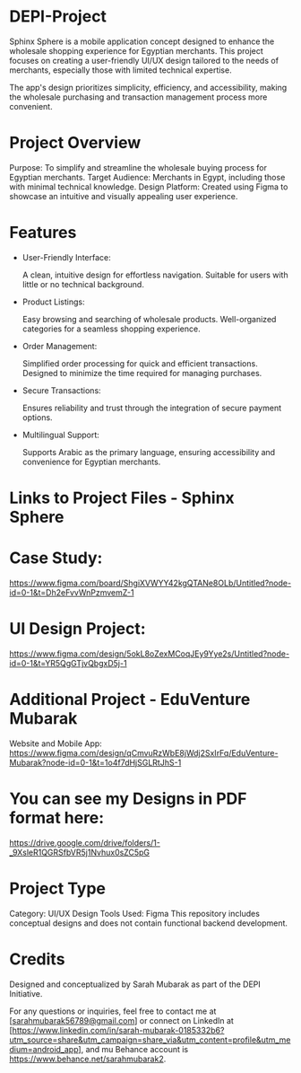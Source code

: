 # DEPI-Project
Sphinx Sphere is a mobile application concept designed to enhance the wholesale shopping experience for Egyptian merchants. This project focuses on creating a user-friendly UI/UX design tailored to the needs of merchants, especially those with limited technical expertise.

The app's design prioritizes simplicity, efficiency, and accessibility, making the wholesale purchasing and transaction management process more convenient.

# Project Overview

Purpose: To simplify and streamline the wholesale buying process for Egyptian merchants.
Target Audience: Merchants in Egypt, including those with minimal technical knowledge.
Design Platform: Created using Figma to showcase an intuitive and visually appealing user experience.

# Features

* User-Friendly Interface:

  A clean, intuitive design for effortless navigation.
  Suitable for users with little or no technical background.

* Product Listings:

  Easy browsing and searching of wholesale products.
  Well-organized categories for a seamless shopping experience.

* Order Management:

  Simplified order processing for quick and efficient transactions.
  Designed to minimize the time required for managing purchases.

* Secure Transactions:

  Ensures reliability and trust through the integration of secure payment options.

* Multilingual Support:

  Supports Arabic as the primary language, ensuring accessibility and convenience for Egyptian merchants.

# Links to Project Files - Sphinx Sphere

# Case Study:
https://www.figma.com/board/ShgiXVWYY42kgQTANe8OLb/Untitled?node-id=0-1&t=Dh2eFvvWnPzmvemZ-1
# UI Design Project: 
https://www.figma.com/design/5okL8oZexMCoqJEy9Yye2s/Untitled?node-id=0-1&t=YR5QgGTjvQbgxD5j-1

# Additional Project - EduVenture Mubarak
Website and Mobile App: 
https://www.figma.com/design/qCmvuRzWbE8jWdj2SxIrFq/EduVenture-Mubarak?node-id=0-1&t=1o4f7dHjSGLRtJhS-1

# You can see my Designs in PDF format here: 
https://drive.google.com/drive/folders/1-_9XsleR1QGRSfbVR5j1Nvhux0sZC5pG

# Project Type
Category: UI/UX Design
Tools Used: Figma
This repository includes conceptual designs and does not contain functional backend development.

# Credits
Designed and conceptualized by Sarah Mubarak as part of the DEPI Initiative.

For any questions or inquiries, feel free to contact me at [sarahmubarak56789@gmail.com] or connect on LinkedIn at [https://www.linkedin.com/in/sarah-mubarak-0185332b6?utm_source=share&utm_campaign=share_via&utm_content=profile&utm_medium=android_app], and mu Behance account is https://www.behance.net/sarahmubarak2.
